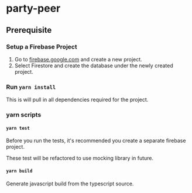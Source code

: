 # party-peer

## Prerequisite

### Setup a Firebase Project
1. Go to [firebase.google.com](firebase.google.com) and create a new project.
2. Select Firestore and create the database under the newly created project.

### Run `yarn install`
This is will pull in all dependencies required for the project.

### yarn scripts

#### `yarn test`
Before you run the tests, it's recommended you create a separate firebase project.

These test will be refactored to use mocking library in future.

#### `yarn build`
Generate javascript build from the typescript source.
